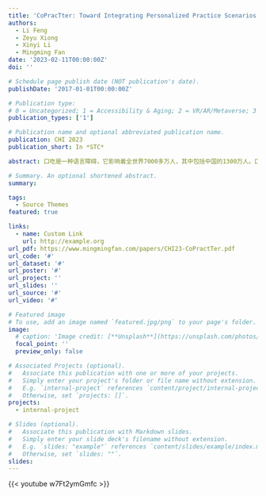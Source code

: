 ```yaml
---
title: 'CoPracTter: Toward Integrating Personalized Practice Scenarios, Timely Feedback and Social Support into An Online Support Tool for Coping with Stuttering in China'
authors:
  - Li Feng
  - Zeyu Xiong
  - Xinyi Li
  - Mingming Fan
date: '2023-02-11T00:00:00Z'
doi: ''

# Schedule page publish date (NOT publication's date).
publishDate: '2017-01-01T00:00:00Z'

# Publication type: 
# 0 = Uncategorized; 1 = Accessibility & Aging; 2 = VR/AR/Metaverse; 3 = Human-AI Collaboration; 4 = UX Methodology; 5 = Social Computing; 6 = Sensing;  7 = Thesis; 8 = Patent
publication_types: ['1']

# Publication name and optional abbreviated publication name.
publication: CHI 2023
publication_short: In *STC*

abstract: 口吃是一种语言障碍，它影响着全世界7000多万人，其中包括中国的1300万人。口吃给人造成了很多有害影响，例如使他们的自尊受挫等。尽管之前的工作已经探索了一些帮助口吃患者的方法，但它们主要集中在西方的背景下。我们通过初步研究，发现了中国口吃者的一些独特做法和他们面临的挑战。为此，我们设计了一个在线工具CoPracTter，该工具包含了：1）有针对性的诱导压力的练习场景，2）实时客观反馈，以及3）来自社区的个性化及时反馈。我们进一步用该工具进行了为期七天的部署研究（参与者共11人），以了解参与者如何利用这些关键功能。据我们所知，这是第一个该类型的口吃者交流训练辅助工具，并且是第一次同时对多个残疾人进行长时间的同时在线测试。结果表明，有针对性的训练场景个性化练习，结合来自支持性社群的及时反馈，有助于口吃者训练讲话流利度，保持积极的心态，并帮助他们面对类似的现实生活环境中的情景。

# Summary. An optional shortened abstract.
summary: 

tags:
  - Source Themes
featured: true

links:
  - name: Custom Link
    url: http://example.org
url_pdf: https://www.mingmingfan.com/papers/CHI23-CoPractTer.pdf
url_code: '#'
url_dataset: '#'
url_poster: '#'
url_project: ''
url_slides: ''
url_source: '#'
url_video: '#'

# Featured image
# To use, add an image named `featured.jpg/png` to your page's folder.
image:
  # caption: 'Image credit: [**Unsplash**](https://unsplash.com/photos/pLCdAaMFLTE)'
  focal_point: ''
  preview_only: false

# Associated Projects (optional).
#   Associate this publication with one or more of your projects.
#   Simply enter your project's folder or file name without extension.
#   E.g. `internal-project` references `content/project/internal-project/index.md`.
#   Otherwise, set `projects: []`.
projects:
  - internal-project

# Slides (optional).
#   Associate this publication with Markdown slides.
#   Simply enter your slide deck's filename without extension.
#   E.g. `slides: "example"` references `content/slides/example/index.md`.
#   Otherwise, set `slides: ""`.
slides:
---
```


{{< youtube w7Ft2ymGmfc >}}

<!-- {{% callout note %}}
Click the _Cite_ button above to demo the feature to enable visitors to import publication metadata into their reference management software.
{{% /callout %}}

Supplementary notes can be added here, including [code and math](https://wowchemy.com/docs/content/writing-markdown-latex/). -->
